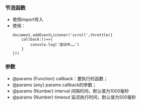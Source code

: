 ### 节流函数
- 使用import导入
- 使用：
	```
	document.addEventListener('scroll',throttle({
		callback:()=>{
			console.log('滚动中……')
		}
	}))
	```

### 参数
- @params {Function} callback：要执行的函数；
- @params {any} params callback的参数；
- @params {Number} interval 间隔时间，默认值为1000毫秒
- @params {Number} timeout 延迟执行时间，默认值为500毫秒